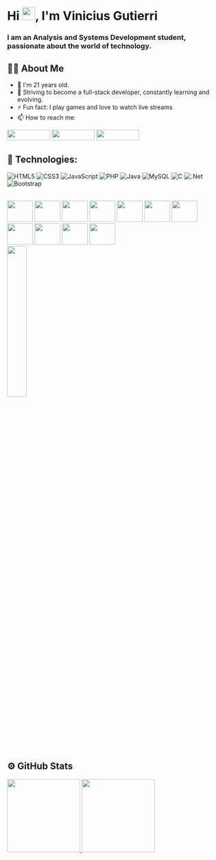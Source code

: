 <h1>Hi <img src="https://raw.githubusercontent.com/MartinHeinz/MartinHeinz/master/wave.gif" width="30px">, I'm Vinicius Gutierri</h1>

<h3>I am an Analysis and Systems Development student, passionate about the world of technology.</h3>


## 🙋‍♂️ About Me

- 👦 I'm 21 years old.
- 📖 Striving to become a full-stack developer, constantly learning and evolving.
- ⚡ Fun fact: I play games and love to watch live streams
- 📫 How to reach me:

[<img src = "https://img.shields.io/badge/instagram-%23E4405F.svg?&style=for-the-badge&logo=instagram&logoColor=white" height=25px width= 100px>](https://www.instagram.com/viniguti0202/)
[<img src="https://img.shields.io/badge/linkedin-%230077B5.svg?&style=for-the-badge&logo=linkedin&logoColor=white" height=25px width= 100px/>](https://www.linkedin.com/in/vinicius-gutierri-da-costa/)
[<img src="https://img.shields.io/badge/twitter-%231DA1F2.svg?&style=for-the-badge&logo=twitter&logoColor=white" height=25px width= 100px/>](https://twitter.com/v1nicim)


## 🚀 Technologies:

![HTML5](https://img.shields.io/badge/html5-%23E34F26.svg?style=for-the-badge&logo=html5&logoColor=white)
![CSS3](https://img.shields.io/badge/css3-%231572B6.svg?style=for-the-badge&logo=css3&logoColor=white)
![JavaScript](https://img.shields.io/badge/javascript-%23323330.svg?style=for-the-badge&logo=javascript&logoColor=%23F7DF1E)
![PHP](https://img.shields.io/badge/PHP-777BB4?style=for-the-badge&logo=php&logoColor=white)
![Java](https://img.shields.io/badge/Java-ED8B00?style=for-the-badge&logo=openjdk&logoColor=white)
![MySQL](https://img.shields.io/badge/MySQL-005C84?style=for-the-badge&logo=mysql&logoColor=white)
![C](https://img.shields.io/badge/C-00599C?style=for-the-badge&logo=c&logoColor=white)
![.Net](https://img.shields.io/badge/.NET-5C2D91?style=for-the-badge&logo=.net&logoColor=white)
![Bootstrap](https://img.shields.io/badge/Bootstrap-563D7C?style=for-the-badge&logo=bootstrap&logoColor=white)

<div style="display: inline-block;"><br>
          <img height="50" width="60" src="https://cdn.jsdelivr.net/gh/devicons/devicon/icons/html5/html5-original.svg" />
          <img height="50" width="60" src="https://cdn.jsdelivr.net/gh/devicons/devicon/icons/css3/css3-original.svg" />
          <img height="50" width="60" src="https://cdn.jsdelivr.net/gh/devicons/devicon/icons/javascript/javascript-original.svg" />
          <img height="50" width="60" src="https://cdn.jsdelivr.net/gh/devicons/devicon/icons/java/java-original-wordmark.svg" />
          <img height="50" width="60" src="https://cdn.jsdelivr.net/gh/devicons/devicon/icons/php/php-original.svg" />
          <img height="50" width="60" src="https://cdn.jsdelivr.net/gh/devicons/devicon/icons/mysql/mysql-original-wordmark.svg" />
          <img height="50" width="60" src="https://cdn.jsdelivr.net/gh/devicons/devicon/icons/c/c-original.svg" />
          <img height="50" width="60" src="https://cdn.jsdelivr.net/gh/devicons/devicon/icons/bootstrap/bootstrap-original-wordmark.svg" />
          <img height="50" width="60" src="https://cdn.jsdelivr.net/gh/devicons/devicon/icons/figma/figma-original.svg" />
          <img height="50" width="60" src="https://cdn.jsdelivr.net/gh/devicons/devicon/icons/git/git-original.svg" />
          <img height="50" width="60" src="https://cdn.jsdelivr.net/gh/devicons/devicon/icons/react/react-original-wordmark.svg" />
</div>
          


<img src="https://www.reactiongifs.com/r/drj1NmK.gif" height= 30% width=30%/>

## ⚙️  GitHub Stats

<div>
 <a href="https://github.com/ViniciusGutierri">
 <img height="170em" src="https://github-readme-stats.vercel.app/api?username=ViniciusGutierri&show_icons=true&theme=dark&include_all_commits=true&count_private=true"/>
 <img height="170em" src="https://github-readme-stats.vercel.app/api/top-langs/?username=ViniciusGutierri&layout=compact&langs_count=7&theme=dark"/>
</div>
